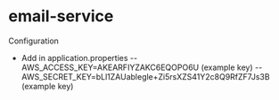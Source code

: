 # email-service

Configuration
- Add in application.properties
-- AWS_ACCESS_KEY=AKEARFIYZAKC6EQOPO6U (example key)
-- AWS_SECRET_KEY=bLl1ZAUablegle+Zi5rsXZS41Y2c8Q9RfZF7Js3B (example key)

